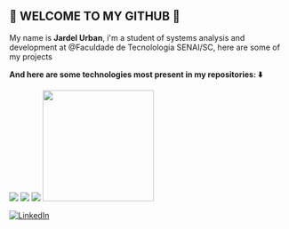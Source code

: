 ## :robot: WELCOME TO MY GITHUB :robot:

My name is **Jardel Urban**, i'm a student of systems analysis and development at @Faculdade de Tecnolologia SENAI/SC, here are some of my projects

**And here are some technologies most present in my repositories: :arrow_down:**


<img src="https://img.shields.io/badge/React-20232A?style=for-the-badge&logo=react&logoColor=61DAFB"/>
<img src="https://img.shields.io/badge/Flutter-02569B?style=for-the-badge&logo=flutter&logoColor=white"/>
<img src="https://img.shields.io/badge/Sass-CC6699?style=for-the-badge&logo=sass&logoColor=white"/>


<img height="200em" src="https://github-readme-stats.vercel.app/api/top-langs/?username=j-rdel&layout=compact&langs_count=7&theme=tokyonight%22/%3E"/>       

<a href="https://www.linkedin.com/in/jardel-urban-906519199/"><img src="https://img.shields.io/badge/LinkedIn-%230077B5.svg?&style=flat-square&logo=linkedin&logoColor=white" alt="LinkedIn"> </a>
